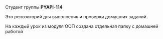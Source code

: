 Студент группы **PYAPI-114**

Это репозиторий для выполнения и проверки домашних заданий. 

На каждый урок из модуля ООП создана отдельная папку с домашней работой
